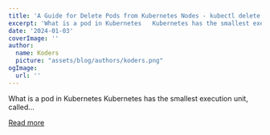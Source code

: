 ```yaml
---
title: 'A Guide for Delete Pods from Kubernetes Nodes - kubectl delete'
excerpt: 'What is a pod in Kubernetes   Kubernetes has the smallest execution unit, called...'
date: '2024-01-03'
coverImage: ''
author:
  name: Koders
  picture: "assets/blog/authors/koders.png"
ogImage:
  url: ''
---
```


What is a pod in Kubernetes   Kubernetes has the smallest execution unit, called...

[Read more](https://dev.to/refine/a-guide-for-delete-pods-from-kubernetes-nodes-kubectl-delete-394e)
